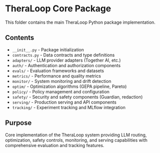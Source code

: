# TheraLoop Core Package

This folder contains the main TheraLoop Python package implementation.

## Contents
- `__init__.py` - Package initialization
- `contracts.py` - Data contracts and type definitions
- `adapters/` - LLM provider adapters (Together AI, etc.)
- `auth/` - Authentication and authorization components
- `evals/` - Evaluation frameworks and datasets
- `metrics/` - Performance and quality metrics
- `monitor/` - System monitoring and drift detection
- `optim/` - Optimization algorithms (GEPA pipeline, Pareto)
- `policy/` - Policy management and configuration
- `safety/` - Security and safety components (Guardian, redaction)
- `serving/` - Production serving and API components
- `tracking/` - Experiment tracking and MLflow integration

## Purpose
Core implementation of the TheraLoop system providing LLM routing, optimization, safety controls, monitoring, and serving capabilities with comprehensive evaluation and tracking features.